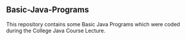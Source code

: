 ## Basic-Java-Programs
This repository contains some Basic Java Programs which were coded during the College Java Course Lecture.
